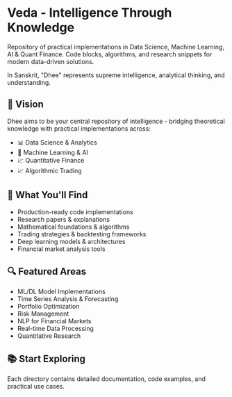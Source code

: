 # Veda - Intelligence Through Knowledge
Repository of practical implementations in Data Science, Machine Learning, AI &amp; Quant Finance. Code blocks, algorithms, and research snippets for modern data-driven solutions.

In Sanskrit, "Dhee" represents supreme intelligence, analytical thinking, and understanding.

## 🌟 Vision
Dhee aims to be your central repository of intelligence - bridging theoretical knowledge with practical implementations across:
- 📊 Data Science & Analytics
- 🤖 Machine Learning & AI
- 💹 Quantitative Finance
- 📈 Algorithmic Trading

## 🎯 What You'll Find
- Production-ready code implementations
- Research papers & explanations
- Mathematical foundations & algorithms
- Trading strategies & backtesting frameworks
- Deep learning models & architectures
- Financial market analysis tools

## 🔍 Featured Areas
- ML/DL Model Implementations
- Time Series Analysis & Forecasting
- Portfolio Optimization
- Risk Management
- NLP for Financial Markets
- Real-time Data Processing
- Quantitative Research


## 📚 Start Exploring
Each directory contains detailed documentation, code examples, and practical use cases.

